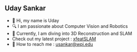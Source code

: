 ## Uday Sankar

- 👋 Hi, my name is Uday
- 🔍 I am passionate about Computer Vision and Robotics
- 🚀 Currently, I am diving into 3D Reconstruction and SLAM
- Check out my latest project : [xfeatSLAM](https://github.com/udaysankar01/xfeatSLAM)
- 📧 How to reach me : [usankar@wpi.edu](mailto:usankar@wpi.edu)
